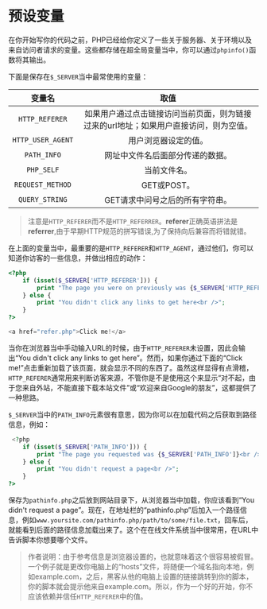 # 预设变量

在你开始写你的代码之前，PHP已经给你定义了一些关于服务器、关于环境以及来自访问者请求的变量。这些都存储在超全局变量当中，你可以通过`phpinfo()`函数将其输出。

下面是保存在`$_SERVER`当中最常使用的变量：

|变量名|取值|
|:-:|:-:|
|`HTTP_REFERER`|如果用户通过点击链接访问当前页面，则为链接过来的url地址；如果用户直接访问，则为空值。|
|`HTTP_USER_AGENT`|用户浏览器设定的值。|
|`PATH_INFO`|网址中文件名后面部分传递的数据。|
|`PHP_SELF`|当前文件名。|
|`REQUEST_METHOD`|GET或POST。|
|`QUERY_STRING`|GET请求中问号之后的所有字符串。|

> 注意是`HTTP_REFERER`而不是`HTTP_REFERRER`。**referer**正确英语拼法是**referrer**,由于早期HTTP规范的拼写错误,为了保持向后兼容而将错就错。

在上面的变量当中，最重要的是`HTTP_REFERER`和`HTTP_AGENT`，通过他们，你可以知道你访客的一些信息，并做出相应的动作：

```php
<?php
    if (isset($_SERVER['HTTP_REFERER'])) {
        print "The page you were on previously was {$_SERVER['HTTP_REFERER']}<br />";
    } else {
        print "You didn't click any links to get here<br />";
    }
?>

<a href="refer.php">Click me!</a>
```

当你在浏览器当中手动输入URL的时候，由于`HTTP_REFERER`未设置，因此会输出“You didn't click any links to get here”。然而，如果你通过下面的“Click me!”点击重新加载了该页面，就会显示不同的东西了。虽然这样显得有点滑稽，`HTTP_REFERER`通常用来判断访客来源，不管你是不是使用这个来显示“对不起，由于您来自外站，不能直接下载本站文件”或“欢迎来自Google的朋友”，这都提供了一种思路。

`$_SERVER`当中的`PATH_INFO`元素很有意思，因为你可以在加载代码之后获取到路径信息，例如：

```php
 <?php
    if (isset($_SERVER['PATH_INFO'])) {
        print "The page you requested was {$_SERVER['PATH_INFO']}<br />";
    } else {
        print "You didn't request a page<br />";
    }
?>
```

保存为`pathinfo.php`之后放到网站目录下，从浏览器当中加载，你应该看到“You didn't request a page”。现在，在地址栏的“pathinfo.php”后加入一个路径信息，例如`www.yoursite.com/pathinfo.php/path/to/some/file.txt`，回车后，就能看到后面的路径信息加载出来了。这个在在线文件系统当中很常用，在URL中告诉脚本你想要哪个文件。

> 作者说明：由于参考信息是浏览器设置的，也就意味着这个很容易被假冒。一个例子就是更改你电脑上的“hosts”文件，将随便一个域名指向本地，例如example.com，之后，黑客从他的电脑上设置的链接跳转到你的脚本，你的脚本就会提示他来自example.com。所以，作为一个好的开始，你不应该依赖并信任`HTTP_REFERER`中的值。
